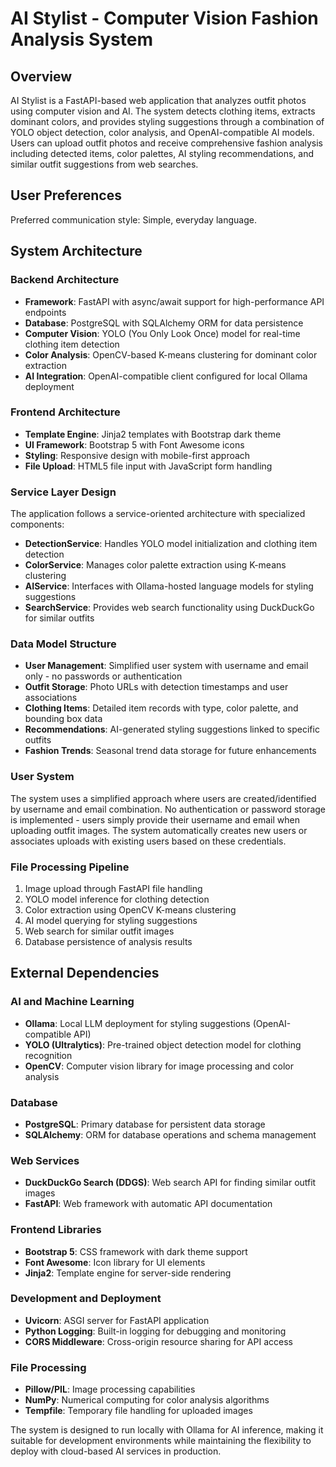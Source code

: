 # AI Stylist - Computer Vision Fashion Analysis System

## Overview

AI Stylist is a FastAPI-based web application that analyzes outfit photos using computer vision and AI. The system detects clothing items, extracts dominant colors, and provides styling suggestions through a combination of YOLO object detection, color analysis, and OpenAI-compatible AI models. Users can upload outfit photos and receive comprehensive fashion analysis including detected items, color palettes, AI styling recommendations, and similar outfit suggestions from web searches.

## User Preferences

Preferred communication style: Simple, everyday language.

## System Architecture

### Backend Architecture
- **Framework**: FastAPI with async/await support for high-performance API endpoints
- **Database**: PostgreSQL with SQLAlchemy ORM for data persistence
- **Computer Vision**: YOLO (You Only Look Once) model for real-time clothing item detection
- **Color Analysis**: OpenCV-based K-means clustering for dominant color extraction
- **AI Integration**: OpenAI-compatible client configured for local Ollama deployment

### Frontend Architecture
- **Template Engine**: Jinja2 templates with Bootstrap dark theme
- **UI Framework**: Bootstrap 5 with Font Awesome icons
- **Styling**: Responsive design with mobile-first approach
- **File Upload**: HTML5 file input with JavaScript form handling

### Service Layer Design
The application follows a service-oriented architecture with specialized components:

- **DetectionService**: Handles YOLO model initialization and clothing item detection
- **ColorService**: Manages color palette extraction using K-means clustering
- **AIService**: Interfaces with Ollama-hosted language models for styling suggestions
- **SearchService**: Provides web search functionality using DuckDuckGo for similar outfits

### Data Model Structure
- **User Management**: Simplified user system with username and email only - no passwords or authentication
- **Outfit Storage**: Photo URLs with detection timestamps and user associations
- **Clothing Items**: Detailed item records with type, color palette, and bounding box data
- **Recommendations**: AI-generated styling suggestions linked to specific outfits
- **Fashion Trends**: Seasonal trend data storage for future enhancements

### User System
The system uses a simplified approach where users are created/identified by username and email combination. No authentication or password storage is implemented - users simply provide their username and email when uploading outfit images. The system automatically creates new users or associates uploads with existing users based on these credentials.

### File Processing Pipeline
1. Image upload through FastAPI file handling
2. YOLO model inference for clothing detection
3. Color extraction using OpenCV K-means clustering
4. AI model querying for styling suggestions
5. Web search for similar outfit images
6. Database persistence of analysis results

## External Dependencies

### AI and Machine Learning
- **Ollama**: Local LLM deployment for styling suggestions (OpenAI-compatible API)
- **YOLO (Ultralytics)**: Pre-trained object detection model for clothing recognition
- **OpenCV**: Computer vision library for image processing and color analysis

### Database
- **PostgreSQL**: Primary database for persistent data storage
- **SQLAlchemy**: ORM for database operations and schema management

### Web Services
- **DuckDuckGo Search (DDGS)**: Web search API for finding similar outfit images
- **FastAPI**: Web framework with automatic API documentation

### Frontend Libraries
- **Bootstrap 5**: CSS framework with dark theme support
- **Font Awesome**: Icon library for UI elements
- **Jinja2**: Template engine for server-side rendering

### Development and Deployment
- **Uvicorn**: ASGI server for FastAPI application
- **Python Logging**: Built-in logging for debugging and monitoring
- **CORS Middleware**: Cross-origin resource sharing for API access

### File Processing
- **Pillow/PIL**: Image processing capabilities
- **NumPy**: Numerical computing for color analysis algorithms
- **Tempfile**: Temporary file handling for uploaded images

The system is designed to run locally with Ollama for AI inference, making it suitable for development environments while maintaining the flexibility to deploy with cloud-based AI services in production.